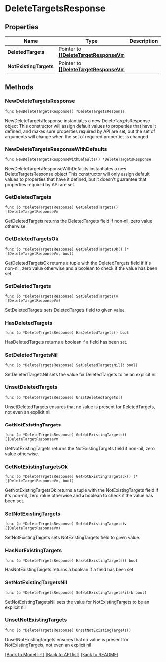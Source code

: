 # DeleteTargetsResponse

## Properties

Name | Type | Description | Notes
------------ | ------------- | ------------- | -------------
**DeletedTargets** | Pointer to [**[]DeleteTargetResponseVm**](DeleteTargetResponseVm.md) |  | [optional] 
**NotExistingTargets** | Pointer to [**[]DeleteTargetResponseVm**](DeleteTargetResponseVm.md) |  | [optional] 

## Methods

### NewDeleteTargetsResponse

`func NewDeleteTargetsResponse() *DeleteTargetsResponse`

NewDeleteTargetsResponse instantiates a new DeleteTargetsResponse object
This constructor will assign default values to properties that have it defined,
and makes sure properties required by API are set, but the set of arguments
will change when the set of required properties is changed

### NewDeleteTargetsResponseWithDefaults

`func NewDeleteTargetsResponseWithDefaults() *DeleteTargetsResponse`

NewDeleteTargetsResponseWithDefaults instantiates a new DeleteTargetsResponse object
This constructor will only assign default values to properties that have it defined,
but it doesn't guarantee that properties required by API are set

### GetDeletedTargets

`func (o *DeleteTargetsResponse) GetDeletedTargets() []DeleteTargetResponseVm`

GetDeletedTargets returns the DeletedTargets field if non-nil, zero value otherwise.

### GetDeletedTargetsOk

`func (o *DeleteTargetsResponse) GetDeletedTargetsOk() (*[]DeleteTargetResponseVm, bool)`

GetDeletedTargetsOk returns a tuple with the DeletedTargets field if it's non-nil, zero value otherwise
and a boolean to check if the value has been set.

### SetDeletedTargets

`func (o *DeleteTargetsResponse) SetDeletedTargets(v []DeleteTargetResponseVm)`

SetDeletedTargets sets DeletedTargets field to given value.

### HasDeletedTargets

`func (o *DeleteTargetsResponse) HasDeletedTargets() bool`

HasDeletedTargets returns a boolean if a field has been set.

### SetDeletedTargetsNil

`func (o *DeleteTargetsResponse) SetDeletedTargetsNil(b bool)`

 SetDeletedTargetsNil sets the value for DeletedTargets to be an explicit nil

### UnsetDeletedTargets
`func (o *DeleteTargetsResponse) UnsetDeletedTargets()`

UnsetDeletedTargets ensures that no value is present for DeletedTargets, not even an explicit nil
### GetNotExistingTargets

`func (o *DeleteTargetsResponse) GetNotExistingTargets() []DeleteTargetResponseVm`

GetNotExistingTargets returns the NotExistingTargets field if non-nil, zero value otherwise.

### GetNotExistingTargetsOk

`func (o *DeleteTargetsResponse) GetNotExistingTargetsOk() (*[]DeleteTargetResponseVm, bool)`

GetNotExistingTargetsOk returns a tuple with the NotExistingTargets field if it's non-nil, zero value otherwise
and a boolean to check if the value has been set.

### SetNotExistingTargets

`func (o *DeleteTargetsResponse) SetNotExistingTargets(v []DeleteTargetResponseVm)`

SetNotExistingTargets sets NotExistingTargets field to given value.

### HasNotExistingTargets

`func (o *DeleteTargetsResponse) HasNotExistingTargets() bool`

HasNotExistingTargets returns a boolean if a field has been set.

### SetNotExistingTargetsNil

`func (o *DeleteTargetsResponse) SetNotExistingTargetsNil(b bool)`

 SetNotExistingTargetsNil sets the value for NotExistingTargets to be an explicit nil

### UnsetNotExistingTargets
`func (o *DeleteTargetsResponse) UnsetNotExistingTargets()`

UnsetNotExistingTargets ensures that no value is present for NotExistingTargets, not even an explicit nil

[[Back to Model list]](../README.md#documentation-for-models) [[Back to API list]](../README.md#documentation-for-api-endpoints) [[Back to README]](../README.md)


